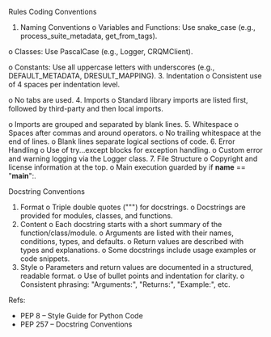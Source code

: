 Rules
Coding Conventions
1.	Naming Conventions
  o	Variables and Functions: Use snake_case (e.g., process_suite_metadata, get_from_tags).

  o	Classes: Use PascalCase (e.g., Logger, CRQMClient).
  
  o	Constants: Use all uppercase letters with underscores (e.g., DEFAULT_METADATA, DRESULT_MAPPING).
3.	Indentation
  o	Consistent use of 4 spaces per indentation level.
  
  o	No tabs are used.
4.	Imports
  o	Standard library imports are listed first, followed by third-party and then local imports.
  
  o	Imports are grouped and separated by blank lines.
5.	Whitespace
  o	Spaces after commas and around operators.
  o	No trailing whitespace at the end of lines.
  o	Blank lines separate logical sections of code.
6.	Error Handling
  o	Use of try...except blocks for exception handling.
  o	Custom error and warning logging via the Logger class.
7.	File Structure
  o	Copyright and license information at the top.
  o	Main execution guarded by if __name__ == "__main__":.

Docstring Conventions
1.	Format
  o	Triple double quotes (""") for docstrings.
  o	Docstrings are provided for modules, classes, and functions.
2.	Content
  o	Each docstring starts with a short summary of the function/class/module.
  o	Arguments are listed with their names, conditions, types, and defaults.
  o	Return values are described with types and explanations.
  o	Some docstrings include usage examples or code snippets.
3.	Style
  o	Parameters and return values are documented in a structured, readable format.
  o	Use of bullet points and indentation for clarity.
  o	Consistent phrasing: "Arguments:", "Returns:", "Example:", etc.

Refs:
* PEP 8 – Style Guide for Python Code
* PEP 257 – Docstring Conventions
